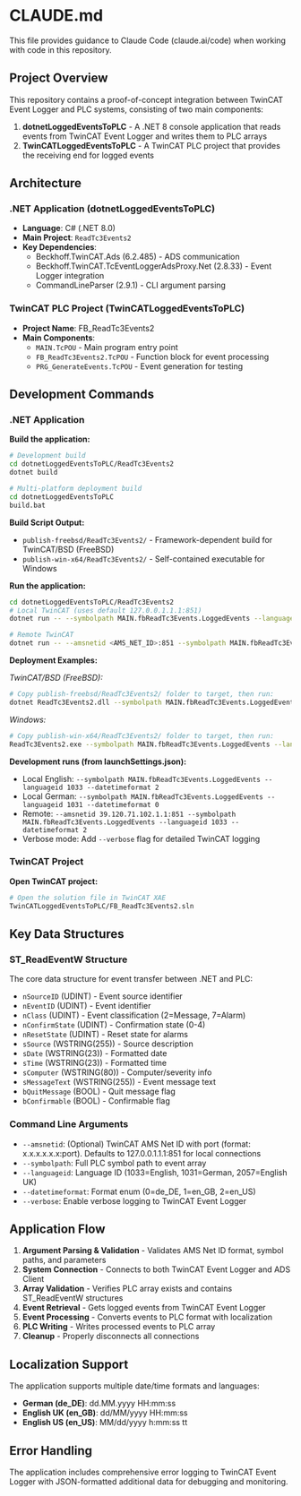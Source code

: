 # CLAUDE.md

This file provides guidance to Claude Code (claude.ai/code) when working with code in this repository.

## Project Overview

This repository contains a proof-of-concept integration between TwinCAT Event Logger and PLC systems, consisting of two main components:

1. **dotnetLoggedEventsToPLC** - A .NET 8 console application that reads events from TwinCAT Event Logger and writes them to PLC arrays
2. **TwinCATLoggedEventsToPLC** - A TwinCAT PLC project that provides the receiving end for logged events

## Architecture

### .NET Application (dotnetLoggedEventsToPLC)
- **Language**: C# (.NET 8.0)
- **Main Project**: `ReadTc3Events2`
- **Key Dependencies**: 
  - Beckhoff.TwinCAT.Ads (6.2.485) - ADS communication
  - Beckhoff.TwinCAT.TcEventLoggerAdsProxy.Net (2.8.33) - Event Logger integration
  - CommandLineParser (2.9.1) - CLI argument parsing

### TwinCAT PLC Project (TwinCATLoggedEventsToPLC)
- **Project Name**: FB_ReadTc3Events2
- **Main Components**:
  - `MAIN.TcPOU` - Main program entry point
  - `FB_ReadTc3Events2.TcPOU` - Function block for event processing
  - `PRG_GenerateEvents.TcPOU` - Event generation for testing

## Development Commands

### .NET Application

**Build the application:**
```bash
# Development build
cd dotnetLoggedEventsToPLC/ReadTc3Events2
dotnet build

# Multi-platform deployment build
cd dotnetLoggedEventsToPLC
build.bat
```

**Build Script Output:**
- `publish-freebsd/ReadTc3Events2/` - Framework-dependent build for TwinCAT/BSD (FreeBSD)
- `publish-win-x64/ReadTc3Events2/` - Self-contained executable for Windows

**Run the application:**
```bash
cd dotnetLoggedEventsToPLC/ReadTc3Events2
# Local TwinCAT (uses default 127.0.0.1.1.1:851)
dotnet run -- --symbolpath MAIN.fbReadTc3Events.LoggedEvents --languageid 1033 --datetimeformat 2

# Remote TwinCAT
dotnet run -- --amsnetid <AMS_NET_ID>:851 --symbolpath MAIN.fbReadTc3Events.LoggedEvents --languageid 1033 --datetimeformat 2
```

**Deployment Examples:**

*TwinCAT/BSD (FreeBSD):*
```bash
# Copy publish-freebsd/ReadTc3Events2/ folder to target, then run:
dotnet ReadTc3Events2.dll --symbolpath MAIN.fbReadTc3Events.LoggedEvents --languageid 1033 --datetimeformat 2
```

*Windows:*
```bash
# Copy publish-win-x64/ReadTc3Events2/ folder to target, then run:
ReadTc3Events2.exe --symbolpath MAIN.fbReadTc3Events.LoggedEvents --languageid 1033 --datetimeformat 2
```

**Development runs (from launchSettings.json):**
- Local English: `--symbolpath MAIN.fbReadTc3Events.LoggedEvents --languageid 1033 --datetimeformat 2`
- Local German: `--symbolpath MAIN.fbReadTc3Events.LoggedEvents --languageid 1031 --datetimeformat 0`
- Remote: `--amsnetid 39.120.71.102.1.1:851 --symbolpath MAIN.fbReadTc3Events.LoggedEvents --languageid 1033 --datetimeformat 2`
- Verbose mode: Add `--verbose` flag for detailed TwinCAT logging

### TwinCAT Project

**Open TwinCAT project:**
```bash
# Open the solution file in TwinCAT XAE
TwinCATLoggedEventsToPLC/FB_ReadTc3Events2.sln
```

## Key Data Structures

### ST_ReadEventW Structure
The core data structure for event transfer between .NET and PLC:
- `nSourceID` (UDINT) - Event source identifier
- `nEventID` (UDINT) - Event identifier  
- `nClass` (UDINT) - Event classification (2=Message, 7=Alarm)
- `nConfirmState` (UDINT) - Confirmation state (0-4)
- `nResetState` (UDINT) - Reset state for alarms
- `sSource` (WSTRING(255)) - Source description
- `sDate` (WSTRING(23)) - Formatted date
- `sTime` (WSTRING(23)) - Formatted time
- `sComputer` (WSTRING(80)) - Computer/severity info
- `sMessageText` (WSTRING(255)) - Event message text
- `bQuitMessage` (BOOL) - Quit message flag
- `bConfirmable` (BOOL) - Confirmable flag

### Command Line Arguments
- `--amsnetid`: (Optional) TwinCAT AMS Net ID with port (format: x.x.x.x.x.x:port). Defaults to 127.0.0.1.1.1:851 for local connections
- `--symbolpath`: Full PLC symbol path to event array
- `--languageid`: Language ID (1033=English, 1031=German, 2057=English UK)
- `--datetimeformat`: Format enum (0=de_DE, 1=en_GB, 2=en_US)
- `--verbose`: Enable verbose logging to TwinCAT Event Logger

## Application Flow

1. **Argument Parsing & Validation** - Validates AMS Net ID format, symbol paths, and parameters
2. **System Connection** - Connects to both TwinCAT Event Logger and ADS Client
3. **Array Validation** - Verifies PLC array exists and contains ST_ReadEventW structures
4. **Event Retrieval** - Gets logged events from TwinCAT Event Logger
5. **Event Processing** - Converts events to PLC format with localization
6. **PLC Writing** - Writes processed events to PLC array
7. **Cleanup** - Properly disconnects all connections

## Localization Support

The application supports multiple date/time formats and languages:
- **German (de_DE)**: dd.MM.yyyy HH:mm:ss
- **English UK (en_GB)**: dd/MM/yyyy HH:mm:ss  
- **English US (en_US)**: MM/dd/yyyy h:mm:ss tt

## Error Handling

The application includes comprehensive error logging to TwinCAT Event Logger with JSON-formatted additional data for debugging and monitoring.
